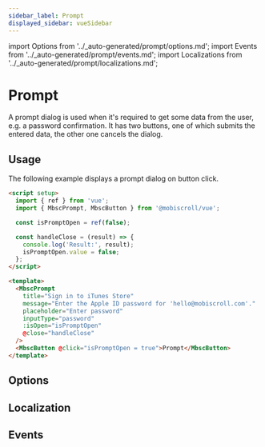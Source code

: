 ```yaml
---
sidebar_label: Prompt
displayed_sidebar: vueSidebar
---
```


import Options from '../\_auto-generated/prompt/options.md';
import Events from '../\_auto-generated/prompt/events.md';
import Localizations from '../\_auto-generated/prompt/localizations.md';

# Prompt

A prompt dialog is used when it's required to get some data from the user, e.g. a password confirmation.
It has two buttons, one of which submits the entered data, the other one cancels the dialog.

## Usage

The following example displays a prompt dialog on button click.

```html
<script setup>
  import { ref } from 'vue';
  import { MbscPrompt, MbscButton } from '@mobiscroll/vue';

  const isPromptOpen = ref(false);

  const handleClose = (result) => {
    console.log('Result:', result);
    isPromptOpen.value = false;
  };
</script>

<template>
  <MbscPrompt
    title="Sign in to iTunes Store"
    message="Enter the Apple ID password for 'hello@mobiscroll.com'."
    placeholder="Enter password"
    inputType="password"
    :isOpen="isPromptOpen"
    @close="handleClose"
  />
  <MbscButton @click="isPromptOpen = true">Prompt</MbscButton>
</template>
```

<div className="option-list">

## Options

<Options />

## Localization

<Localizations />

## Events

<Events />

</div>
